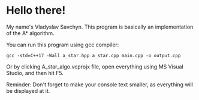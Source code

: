 # Hello there!

My name's Vladyslav Savchyn.
This program is basically an implementation of the A* algorithm.

You can run this program using gcc compiler:
```
gcc -std=C++17 -Wall a_star.hpp a_star.cpp main.cpp -o output.cpp
```

Or by clicking A_star_algo.vcprojx file, open everything using MS Visual Studio, and then hit F5.

Reminder: Don't forget to make your console text smaller, as everything will be displayed at it.
